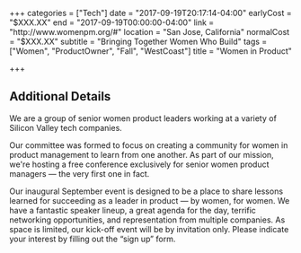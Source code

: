 +++
categories = ["Tech"]
date = "2017-09-19T20:17:14-04:00"
earlyCost = "$XXX.XX"
end = "2017-09-19T00:00:00-04:00"
link = "http://www.womenpm.org/#"
location = "San Jose, California"
normalCost = "$XXX.XX"
subtitle = "Bringing Together Women Who Build"
tags = ["Women", "ProductOwner", "Fall", "WestCoast"]
title = "Women in Product"

+++
<!--more-->

## Additional Details

We are a group of senior women product leaders working at a variety of Silicon Valley tech companies.

Our committee was formed to focus on creating a community for women in product management to learn from one another. As part of our mission, we're hosting a free conference exclusively for senior women product managers — the very first one in fact.

Our inaugural September event is designed to be a place to share lessons learned for succeeding as a leader in product — by women, for women. We have a fantastic speaker lineup, a great agenda for the day, terrific networking opportunities, and representation from multiple companies. As space is limited, our kick-off event will be by invitation only. Please indicate your interest by filling out the “sign up” form.